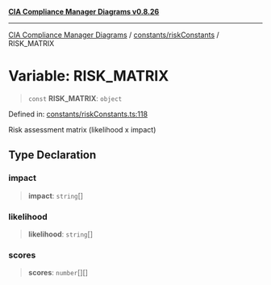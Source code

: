 [**CIA Compliance Manager Diagrams v0.8.26**](../../../README.md)

***

[CIA Compliance Manager Diagrams](../../../modules.md) / [constants/riskConstants](../README.md) / RISK\_MATRIX

# Variable: RISK\_MATRIX

> `const` **RISK\_MATRIX**: `object`

Defined in: [constants/riskConstants.ts:118](https://github.com/Hack23/cia-compliance-manager/blob/168f1311621722afef33b264085d8ac99d4a3213/src/constants/riskConstants.ts#L118)

Risk assessment matrix (likelihood x impact)

## Type Declaration

### impact

> **impact**: `string`[]

### likelihood

> **likelihood**: `string`[]

### scores

> **scores**: `number`[][]
